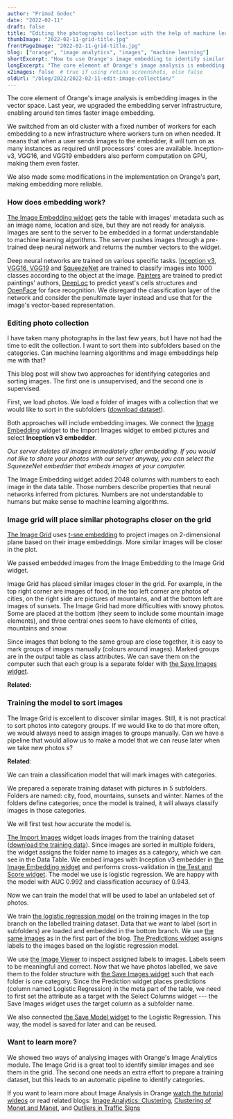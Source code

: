 ```yaml
---
author: "Primož Godec"
date: "2022-02-11"
draft: false
title: "Editing the photographs collection with the help of machine learning"
thumbImage: "2022-02-11-grid-title.jpg"
frontPageImage: "2022-02-11-grid-title.jpg"
blog: ["orange", "image analytics", "images", "machine learning"]
shortExcerpt: "How to use Orange's image embedding to identify similar images, classify them in categories and make an order in your photographs collection?"
longExcerpt: "The core element of Orange's image analysis is embedding images in the vector space, which just became a feaster with our infrastructure upgrades. We use this opportunity to show possible ways of analyzing images through observing similar images and classifying them."
x2images: false  # true if using retina screenshots, else false
oldUrl: "/blog/2022/2022-02-11-edit-image-collection/"
---
```


The core element of Orange's image analysis is embedding images in the vector space. Last year, we upgraded the embedding server infrastructure, enabling around ten times faster image embedding. 

We switched from an old cluster with a fixed number of workers for each embedding to a new infrastructure where workers turn on when needed. It means that when a user sends images to the embedder, it will turn on as many instances as required until processors' cores are available. Inception-v3, VGG16, and VGG19 embedders also perform computation on GPU, making them even faster. 

We also made some modifications in the implementation on Orange's part, making embedding more reliable.

### How does embedding work?

[The Image Embedding widget](/widget-catalog/image-analytics/imageembedding/) gets the table with images' metadata such as an image name, location and size, but they are not ready for analysis. Images are sent to the server to be embedded in a format understandable to machine learning algorithms. The server pushes images through a pre-trained deep neural network and returns the number vectors to the widget.

<WindowScreenshot src="2022-02-11-image-embedding-widget.jpg" />

Deep neural networks are trained on various specific tasks. [Inception v3](https://arxiv.org/abs/1512.00567), [VGG16, VGG19](https://arxiv.org/abs/1409.1556) and [SqueezeNet](https://arxiv.org/abs/1602.07360) are trained to classify images into 1000 classes according to the object at the image. [Painters](https://www.nature.com/articles/s41467-019-12397-x) are trained to predict paintings' authors, [DeepLoc](https://pubmed.ncbi.nlm.nih.gov/29036616/) to predict yeast's cells structures and [OpenFace](https://ieeexplore.ieee.org/document/8373812) for face recognition. We disregard the classification layer of the network and consider the penultimate layer instead and use that for the image's vector-based representation.

### Editing photo collection

I have taken many photographs in the last few years, but I have not had the time to edit the collection. I want to sort them into subfolders based on the categories. Can machine learning algorithms and image embeddings help me with that? 

This blog post will show two approaches for identifying categories and sorting images. The first one is unsupervised, and the second one is supervised. 

First, we load photos. We load a folder of images with a collection that we would like to sort in the subfolders ([download dataset](https://github.com/PrimozGodec/datasets/blob/master/image-analytics-collection/test-photos.zip)).

<WindowScreenshot src="2022-02-11-inspect-images.jpg" />

Both approaches will include embedding images. We connect the [Image Embedding](/widget-catalog/image-analytics/imageembedding/) widget to the Import Images widget to embed pictures and select **Inception v3 embedder**.

*Our server deletes all images immediately after embedding. If you would not like to share your photos with our server anyway, you can select the SqueezeNet embedder that embeds images at your computer.*

<WindowScreenshot src="2022-02-11-image-embedding.jpg" />

The Image Embedding widget added 2048 columns with numbers to each image in the data table. Those numbers describe properties that neural networks inferred from pictures. Numbers are not understandable to humans but make sense to machine learning algorithms.

### Image grid will place similar photographs closer on the grid

[The Image Grid](/widget-catalog/image-analytics/imagegrid/) uses [t-sne embedding](/widget-catalog/unsupervised/tsne/) to project images on 2-dimensional plane based on their image embeddings. More similar images will be closer in the plot. 

We passed embedded images from the Image Embedding to the Image Grid widget.

<WindowScreenshot src="2022-02-11-image-grid.jpg" />

Image Grid has placed similar images closer in the grid. For example, in the top right corner are images of food, in the top left corner are photos of cities, on the right side are pictures of mountains, and at the bottom left are images of sunsets. The Image Grid had more difficulties with snowy photos. Some are placed at the bottom (they seem to include some mountain image elements), and three central ones seem to have elements of cities, mountains and snow.

Since images that belong to the same group are close together, it is easy to mark groups of images manually (colours around images). Marked groups are in the output table as class attributes. We can save them on the computer such that each group is a separate folder with [the Save Images widget](/widget-catalog/image-analytics/saveimages).

**Related:** <LinkNew url="/blog/2017/04/03/image-analytics-clustering/" name="Image Analytics: Clustering"/>

### Training the model to sort images

The Image Grid is excellent to discover similar images. Still, it is not practical to sort photos into category groups. If we would like to do that more often, we would always need to assign images to groups manually. Can we have a pipeline that would allow us to make a model that we can reuse later when we take new photos s?

**Related**: <LinkNew url="https://www.youtube.com/watch?v=lvgx62a8XQk&list=PLmNPvQr9Tf-aRstY69vGAPO_c5RaceBhN&index=1&ab_channel=OrangeDataMining" name="Video on image classification"/>

We can train a classification model that will mark images with categories. 

We prepared a separate training dataset with pictures in 5 subfolders. Folders are named: city, food, mountains, sunsets and winter. Names of the folders define categories; once the model is trained, it will always classify images in those categories.

We will first test how accurate the model is. 

<WindowScreenshot src="2022-02-11-test-and-score.jpg" />

[The Import Images](/widget-catalog/image-analytics/importimages/) widget loads images from the training dataset ([download the training data](https://github.com/PrimozGodec/datasets/raw/master/image-analytics-collection/train-photos.zip)). Since images are sorted in multiple folders, the widget assigns the folder name to images as a category, which we can see in the Data Table. We embed images with Inception v3 embedder in [the Image Embedding widget]((/widget-catalog/image-analytics/imageembedding/)) and performs cross-validation in [the Test and Score widget](/widget-catalog/evaluate/testandscore). The model we use is logistic regression. We are happy with the model with AUC 0.992 and classification accuracy of 0.943.

Now we can train the model that will be used to label an unlabeled set of photos.

<WindowScreenshot src="2022-02-11-image-classification.jpg" />

We train [the logistic regression model](/widget-catalog/model/logisticregression) on the training images in the top branch on the labelled training dataset. Data that we want to label (sort in subfolders) are loaded and embedded in the bottom branch. We use [the same images](https://github.com/PrimozGodec/datasets/blob/master/image-analytics-collection/test-photos.zip) as in the first part of the blog. [The Predictions widget](/widget-catalog/evaluate/predictions) assigns labels to the images based on the logistic regression model.

We use [the Image Viewer](/widget-catalog/image-analytics/imageviewer) to inspect assigned labels to images. Labels seem to be meaningful and correct. Now that we have photos labelled, we save them to the folder structure with [the Save Images widget](/widget-catalog/image-analytics/saveimages) such that each folder is one category. Since the Prediction widget places predictions (column named Logistic Regression) in the meta part of the table, we need to first set the attribute as a target with the Select Columns widget --- the Save Images widget uses the target column as a subfolder name.

We also connected [the Save Model widget](/widget-catalog/model/savemodel) to the Logistic Regression. This way, the model is saved for later and can be reused. 

### Want to learn more?

We showed two ways of analysing images with Orange's Image Analytics module. The Image Grid is a great tool to identify similar images and see them in the grid. The second one needs an extra effort to prepare a training dataset, but this leads to an automatic pipeline to identify categories.

If you want to learn more about Image Analysis in Orange [ watch the tutorial wideos](https://youtube.com/playlist?list=PLmNPvQr9Tf-aRstY69vGAPO_c5RaceBhN) or read related blogs: [Image Analytics: Clustering](/blog/2017/04/03/image-analytics-clustering/]), [Clustering of Monet and Manet](/blog/2018/05/09/clustering-of-monet-and-manet/), and [Outliers in Traffic Signs](/blog/2017/04/25/outliers-in-traffic-signs/)
